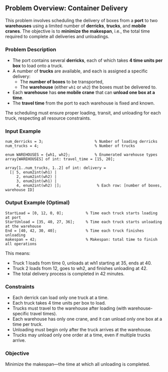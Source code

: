 ## Problem Overview: Container Delivery

This problem involves scheduling the delivery of boxes from a **port** to two **warehouses** using a limited number of **derricks**, **trucks**, and **mobile cranes**. The objective is to **minimize the makespan**, i.e., the total time required to complete all deliveries and unloadings.

### Problem Description

- The port contains several **derricks**, each of which takes **4 time units per box** to load onto a truck.
- A number of **trucks** are available, and each is assigned a specific delivery:
  - The **number of boxes** to be transported,
  - The **warehouse** (either `wh1` or `wh2`) the boxes must be delivered to.
- Each **warehouse** has **one mobile crane** that can **unload one box at a time**.
- The **travel time** from the port to each warehouse is fixed and known.

The scheduling must ensure proper loading, transit, and unloading for each truck, respecting all resource constraints.

### Input Example

```minizinc
num_derricks = 3;                       % Number of loading derricks
num_trucks = 4;                         % Number of trucks

enum WAREHOUSES = {wh1, wh2};           % Enumerated warehouse types
array[WAREHOUSES] of int: travel_time = [15, 20];

array[1..num_trucks, 1..2] of int: delivery = 
  [| 5, enum2int(wh1) | 
     2, enum2int(wh2) | 
     3, enum2int(wh1) | 
     4, enum2int(wh2) |];                % Each row: [number of boxes, warehouse ID]
```

### Output Example (Optimal)

```minizinc
StartLoad = [0, 12, 0, 0];          % Time each truck starts loading at port
StartUnload = [35, 40, 27, 36];     % Time each truck starts unloading at the warehouse
End = [40, 42, 30, 40];             % Time each truck finishes unloading
makespan = 42;                      % Makespan: total time to finish all operations
```

This means:

-   Truck 1 loads from time 0, unloads at wh1 starting at 35, ends at 40.
-   Truck 2 loads from 12, goes to wh2, and finishes unloading at 42.
-   The total delivery process is completed in 42 minutes.

### Constraints

-  Each derrick can load only one truck at a time.
-  Each truck takes 4 time units per box to load.
-  Trucks must travel to the warehouse after loading (with warehouse-specific travel times).
-  Each warehouse has only one crane, and it can unload only one box at a time per truck.
-  Unloading must begin only after the truck arrives at the warehouse.
-  Trucks may unload only one order at a time, even if multiple trucks arrive.

### Objective

Minimize the makespan—the time at which all unloading is completed.

